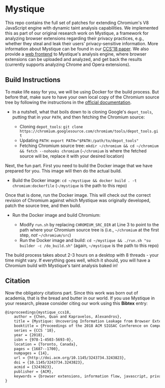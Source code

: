 # Mystique

This repo contains the full set of patches for extending Chromium's V8 JavaScript engine with dynamic taint analysis capabilities. We implemented this as part of our original research work on Mystique, a framework for analyzing browser extensions regarding their privacy practices, e.g., whether they steal and leak their users' privacy-sensitive information. More information about Mystique can be found in our [CCS'18 paper](https://mystique.csc.ncsu.edu/p1687-chen.pdf). We also provide a [web frontend](https://mystique.csc.ncsu.edu) to Mystique's analysis engine, where browser extensions can be uploaded and analyzed, and get back the results (currently supports analyzing Chrome and Opera extensions).

## Build Instructions

To make life easy for you, we will be using Docker for the build process. But before that, make sure to have your own local copy of the Chromium source tree by following the instructions in the [official documentation](https://chromium.googlesource.com/chromium/src/+/refs/heads/main/docs/linux/build_instructions.md).

* In a nutshell, what that boils down to is cloning Google's `depot_tools`, putting that in your `PATH`, and then fetching the Chromium source:

	* Cloning `depot_tools`: `git clone https://chromium.googlesource.com/chromium/tools/depot_tools.git`
	* Updating `PATH`: `export PATH="$PATH:/path/to/depot_tools"`
	* Fetching Chromium source tree: `mkdir ~/chromium && cd ~/chromium && fetch --nohooks chromium` (`~/chromium` is where the fetched source will be, replace it with your desired location)

Next, the fun part. First you need to build the Docker image that we have prepared for you. This image will then do the actual build.

* Build the Docker image: `cd ~/mystique && docker build . -t chromium:dockerfile` (`~/mystique` is the path to this repo)

Once that is done, run the Docker image. This will check out the correct revision of Chromium against which Mystique was originally developed, patch the source tree, and then build.

* Run the Docker image and build Chromium:

	* Modify `run.sh` by replacing `CHROMIUM_SRC_DIR` at Line 3 to point to the path where your Chromium source tree is (i.e., `~/chromium` at the first step, _not_ `~/chromium/src`)
	* Run the Docker image and build: `cd ~/mystique && ./run.sh "su builder -c /do_build.sh"` (again, `~/mystique` is the path to this repo)

The build process takes about 2-3 hours on a desktop with 8 threads - your time might vary. If everything goes well, which it should, you will have a Chromium build with Mystique's taint analysis baked in!

## Citation

Now the obligatory citations part. Since this work was born out of academia, that is the bread and butter in our world. If you use Mystique in your research, please consider citing our work using this **Bibtex** entry:

```tex
@inproceedings{mystique_ccs18,
	author = {Chen, Quan and Kapravelos, Alexandros},
	title = {Mystique: Uncovering Information Leakage from Browser Extensions},
	booktitle = {Proceedings of the 2018 ACM SIGSAC Conference on Computer and Communications Security},
	series = {CCS '18},
	year = {2018},
	isbn = {978-1-4503-5693-0},
	location = {Toronto, Canada},
	pages = {1687--1700},
	numpages = {14},
	url = {http://doi.acm.org/10.1145/3243734.3243823},
	doi = {10.1145/3243734.3243823},
	acmid = {3243823},
	publisher = {ACM},
	keywords = {browser extensions, information flow, javascript, privacy, taint analysis},
}
```

